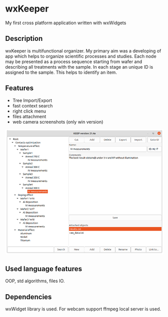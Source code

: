 # wxKeeper

My first cross platform application written with wxWidgets

## Description

wxKeeper is multifunctional organizer. My primary aim was a developing of app which helps to organize scientific processes and studies. Each node may be presented as a process sequence starting from wafer and describing all treatments with the sample. In each stage an unique ID is assigned to the sample. This helps to identify an item.  

## Features
- Tree Import/Export
- fast context search
- right click menu
- files attachment
- web camera screenshots (only win version)

![](./wxKeeper.png)

## Used language features
OOP, std algorithms, files IO.

## Dependencies
wxWidget library is used. For webcam support ffmpeg local server is used.